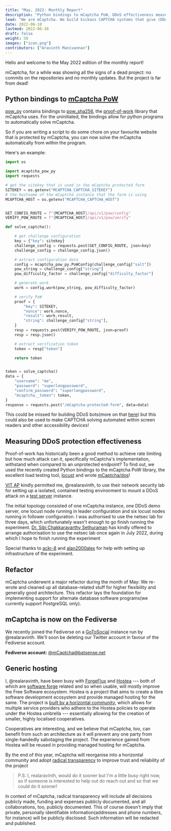 ```yaml
---
title: "May, 2022: Monthly Report"
description: "Python bindings to mCaptcha PoW, DDoS effectiveness measurement, major refactoring to prepare for support for other databases, We also tried to test its DoS defence effectiveness, and some exciting news regarding managed hosting!"
lead: "We are mCaptcha. We build kickass CAPTCHA systems that give (DDoS) attackers a run for their money. And we do all of this without tracking your users. Oh and did I mention our UX is great?"
date: 2022-06-10
lastmod: 2022-06-10
draft: false
weight: 50
images: ["icon.png"]
contributors: ["Aravinth Manivannan"]
---
```


Hello and welcome to the May 2022 edition of the monthly report!

mCaptcha, for a while was showing all the signs of a dead project:
no commits on the repositories and no monthly updates. But the project
is far from dead!

## Python bindings to [mCaptcha PoW](https://github.com/mCaptcha/pow_sha256/)

[pow_py](https://github.com/mCaptcha/pow_py) contains bindings to
[pow_sha256](https://github.com/mCaptcha/pow_sha256), the
[proof-of-work](https://en.wikipedia.org/wiki/Proof_of_work) library
that mCaptcha uses. For the uninitiated, the bindings allow for python
programs to automatically solve mCaptcha.

So if you are writing a script to do some chore on your favourite
website that is protected by mCaptcha, you can now solve the mCaptcha
automatically from within the program.

Here's an example:

```python
import os

import mcaptcha_pow_py
import requests

# get the sitekey that is used in the mCaptcha protected form
SITEKEY = os.getenv("MCAPTCHA_CAPTCHA_SITEKEY")
# the hostname of the mCaptcha instance that the form is using
MCAPTCHA_HOST = os.getenv("MCAPTCHA_CAPTCHA_HOST")


GET_CONFIG_ROUTE = f"{MCAPTCHA_HOST}/api/v1/pow/config"
VERIFY_POW_ROUTE = f"{MCAPTCHA_HOST}/api/v1/pow/verify"

def solve_captcha():

    # get challenge configuration
    key = {"key": sitekey}
    challenge_config = requests.post(GET_CONFIG_ROUTE, json=key)
    challenge_config = challenge_config.json()

    # extract configuration data
    config = mcaptcha_pow_py.PoWConfig(challenge_config["salt"])
    pow_string = challenge_config["string"]
    pow_difficulty_factor = challenge_config["difficulty_factor"]

    # generate work
    work = config.work(pow_string, pow_difficulty_factor)

    # verify PoW
    proof = {
        "key": SITEKEY,
        "nonce": work.nonce,
        "result": work.result,
        "string": challenge_config["string"],
    }
    resp = requests.post(VERIFY_POW_ROUTE, json=proof)
    resp = resp.json()

    # extract verification token
    token = resp["token"]

    return token


token = solve_captcha()
data = {
    "username": "me",
    "password": "superlongpassword",
    "confirm_password": "superlongpassword",
    "mcaptcha__token": token,
}
response = requests.post("/mCaptcha-protected-form", data=data)
```

This could be missed for building DDoS bots(more on that
[here](#measuring-ddos-protection-effectiveness)) but this could also be
used to make CAPTCHA solving automated within screen readers and other
accessibility devices!

## Measuring DDoS protection effectiveness

Proof-of-work has historically been a good method to achieve rate
limiting but how much attack can it, specifically mCaptcha's
implementation, withstand when compared to an unprotected endpoint? To
find out, we used the recently created Python bindings to the mCaptcha
PoW library, the excellent load testing tool,
[locust](https://locust.io) and wrote
[mCaptcha/dos](https://github.com/mCaptcha/dos)!

[VIT AP](https://vitap.ac.in) kindly permitted me, @realaravinth, to use their network
security lab for setting up a isolated, contained testing environment to
mount a DDoS attack on a [test
server](https://github.com/mCaptcha/dos/tree/master/rust-server/demo-server)
instance.

The initial topology consisted of one mCaptcha instance, one DDoS demo
server, one locust node running in leader configuration and six locust
nodes running in follower configuration. I was authorised to use the
netsec lab for three days, which unfortunately wasn't enough to go
finish running the experiment. [Dr. Sibi Chakkaravarthy
Sethuraman](https://sibichakkaravarthy.github.io/) has kindly offered to
arrange authorisation to use the netsec lab once again in July 2022,
during which I hope to finish running the experiment

Special thanks to [ackr-8](http://ackr8.com/) and
[alan2000alex](https://github.com/alan2000alex) for help with setting up
infrastructure of the experiment.

## Refactor

mCaptcha underwent a major refactor during the month of May: We re-wrote
and cleaned up all database-related stuff for higher flexibility
and generally good architecture. This refactor lays the foundation 
for implementing support for alternate database software
programs(we currently support PostgreSQL only).

## mCaptcha is now on the Fediverse

We recently joined the Fediverse on a
[GoToSocial](https://docs.gotosocial.org/) instance run by
@realaravinth. We'll soon be deleting our Twitter account in favour of
the Fediverse account.

**Fediverse account:**
[@mCaptcha@batsense.net](https://gts.batsense.net/@mcaptcha)

## Generic hosting

I, @realaravinth, have been busy with [ForgeFlux](https://forgeflux.org)
and [Hostea](https://hostea.org) --- both of which are [software
forge](<https://en.wikipedia.org/wiki/Forge_(software)>) related and so
when usable, will mostly improve the Free Software ecosystem. Hostea is
a project that aims to create a libre software development ecosystem and
provide managed hosting for the same. The project is [built by a
horizontal community](https://forum.hostea.org/t/a-guide-to-hostea-governance/57), which allows for multiple service providers who
adhere to the Hostea policies to operate
under the Hostea umbrella --- essentially allowing for the creation of
smaller, highly localised cooperatives.

Cooperatives are interesting, and we believe that mCaptcha, too, can
benefit from such an architecture as it will prevent any one party from
single-handedly sabotaging the project. The experience gained from
Hostea will be reused in providing managed hosting for mCaptcha.

By the end of this year, mCaptcha will reorganise into a horizontal
community and adopt [radical transparency](https://en.wikipedia.org/wiki/Radical_transparency#Radical_corporate_transparency) to improve trust and
reliability of the project

> P.S: I, realaravinth, would do it sooner but I'm a little busy right
> now, so if someone is interested to help out do reach out and so that
> we could do it sooner!

In context of mCaptcha, radical transparency will include all decisions
publicly made, funding and expenses publicly documented, and all
collaborations, too, publicly documented. This of course doesn't imply
that private, personally identifiable information(addresses and phone
numbers, for instance) will be publicly disclosed. Such information will
be redacted and published.

